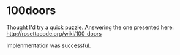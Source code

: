 # 100doors

Thought I'd try a quick puzzle. Answering the one presented here: 
http://rosettacode.org/wiki/100_doors

Implenmentation was successful.
